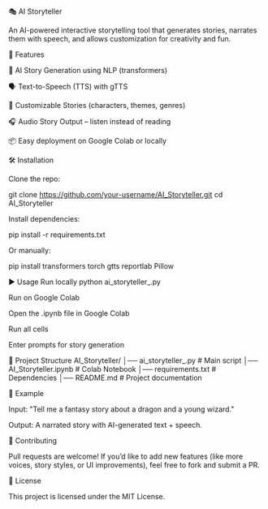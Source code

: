 🎭 AI Storyteller

An AI-powered interactive storytelling tool that generates stories, narrates them with speech, and allows customization for creativity and fun.

🚀 Features

📖 AI Story Generation using NLP (transformers)

🗣️ Text-to-Speech (TTS) with gTTS

🎨 Customizable Stories (characters, themes, genres)

🎧 Audio Story Output – listen instead of reading

📦 Easy deployment on Google Colab or locally

🛠️ Installation

Clone the repo:

git clone https://github.com/your-username/AI_Storyteller.git cd AI_Storyteller

Install dependencies:

pip install -r requirements.txt

Or manually:

pip install transformers torch gtts reportlab Pillow

▶️ Usage Run locally python ai_storyteller_.py

Run on Google Colab

Open the .ipynb file in Google Colab

Run all cells

Enter prompts for story generation

📂 Project Structure AI_Storyteller/ │── ai_storyteller_.py # Main script │── AI_Storyteller.ipynb # Colab Notebook │── requirements.txt # Dependencies │── README.md # Project documentation

📸 Example

Input: "Tell me a fantasy story about a dragon and a young wizard."

Output: A narrated story with AI-generated text + speech.

🤝 Contributing

Pull requests are welcome! If you’d like to add new features (like more voices, story styles, or UI improvements), feel free to fork and submit a PR.

📜 License

This project is licensed under the MIT License.
